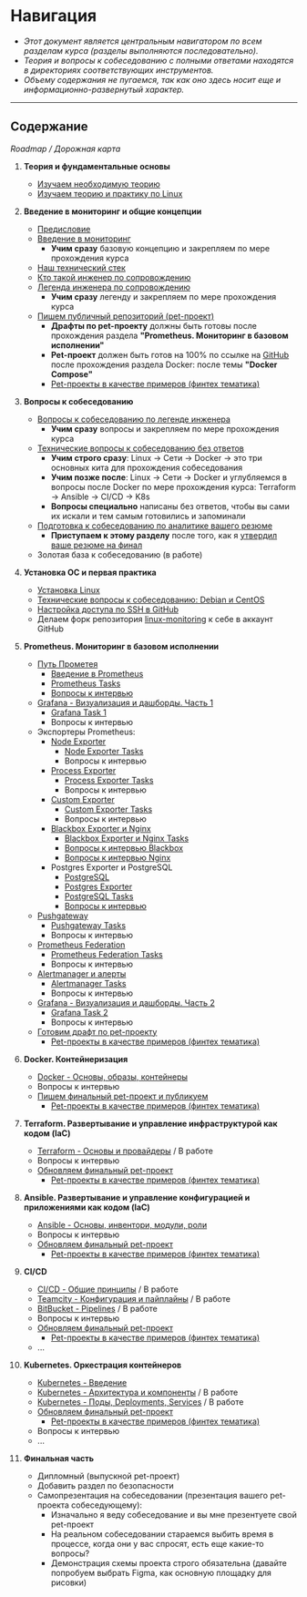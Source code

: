 # Навигация

- _Этот документ является центральным навигатором по всем разделам курса (разделы выполняются последовательно)._
- _Теория и вопросы к собеседованию с полными ответами находятся в директориях соответствующих инструментов._
- _Объему содержания не пугаемся, так как оно здесь носит еще и информационно-развернутый характер._

---

## Содержание

_Roadmap / Дорожная карта_

1. **Теория и фундаментальные основы**
    * [Изучаем необходимую теорию](https://teletype.in/@lamjob/wjNvt64l77l)
    * [Изучаем теорию и практику по Linux](https://teletype.in/@lamjob/SsV-puwmQlR)

2.  **Введение в мониторинг и общие концепции**
    * [Предисловие](https://github.com/lamjob1993/linux-monitoring/blob/main/navigation/others/%D0%9F%D1%80%D0%B5%D0%B4%D0%B8%D1%81%D0%BB%D0%BE%D0%B2%D0%B8%D0%B5%20%D0%BA%20%D0%BA%D1%83%D1%80%D1%81%D1%83.md)
    * [Введение в мониторинг](https://github.com/lamjob1993/linux-monitoring/tree/main/navigation/introduction_monitoring)
       * **Учим сразу** базовую концепцию и закрепляем по мере прохождения курса
    * [Наш технический стек](https://github.com/lamjob1993/linux-monitoring/blob/main/navigation/others/%D0%A1%D1%82%D0%B5%D0%BA%20%D0%BE%D1%82%D0%B4%D0%B5%D0%BB%D0%B0.md)
    * [Кто такой инженер по сопровождению](https://teletype.in/@lamjob/B9uUuCqXaTu)
    * [Легенда инженера по сопровождению](https://github.com/lamjob1993/linux-monitoring/blob/main/navigation/others/%D0%9B%D0%B5%D0%B3%D0%B5%D0%BD%D0%B4%D0%B0%20%D0%B8%D0%BD%D0%B6%D0%B5%D0%BD%D0%B5%D1%80%D0%B0.md)
       * **Учим сразу** легенду и закрепляем по мере прохождения курса
    * [Пишем публичный репозиторий (pet-проект)](https://github.com/lamjob1993/linux-monitoring/blob/main/navigation/public_repository/README.md)
       * **Драфты по pet-проекту** должны быть готовы после прохождения раздела **"Prometheus. Мониторинг в базовом исполнении"**
       * **Pet-проект** должен быть готов на 100% по ссылке на [GitHub](https://github.com/) после прохождения раздела Docker: после темы **"Docker Compose"**
       * [Pet-проекты в качестве примеров (финтех тематика)
](https://github.com/lamjob1993/linux-monitoring/blob/main/navigation/public_repository/example-pet.md)
    
3. **Вопросы к собеседованию**
    * [Вопросы к собеседованию по легенде инженера](https://github.com/lamjob1993/linux-monitoring/blob/main/navigation/others/%D0%92%D0%BE%D0%BF%D1%80%D0%BE%D1%81%D1%8B%20%D0%BA%20%D0%BB%D0%B5%D0%B3%D0%B5%D0%BD%D0%B4%D0%B5.md)
       * **Учим сразу** вопросы и закрепляем по мере прохождения курса
    * [Технические вопросы к собеседованию без ответов](https://github.com/lamjob1993/linux-monitoring/blob/main/navigation/others/%D0%92%D0%BE%D0%BF%D1%80%D0%BE%D1%81%D1%8B%20%D0%B1%D0%B5%D0%B7%20%D0%BE%D1%82%D0%B2%D0%B5%D1%82%D0%BE%D0%B2.md)
       * **Учим строго сразу**: Linux → Сети → Docker → это три основных кита для прохождения собеседования
       * **Учим позже после**: Linux → Сети → Docker и углубляемся в вопросы после Docker по мере прохождения курса: Terraform → Ansible → CI/CD → K8s
       * **Вопросы специально** написаны без ответов, чтобы вы сами их искали и тем самым готовились и запоминали
    * [Подготовка к собеседованию по аналитике вашего резюме](https://github.com/lamjob1993/linux-monitoring/blob/main/navigation/cv_final/README.md)
       * **Приступаем к этому разделу** после того, как я [утвердил ваше резюме на финал](https://t.me/c/2168307578/253/257)
    * Золотая база к собеседованию (в работе)

4. **Установка ОС и первая практика**
    * [Установка Linux](https://github.com/lamjob1993/linux-monitoring/tree/main/tasks/linux_install)
    * [Технические вопросы к собеседованию: Debian и CentOS](https://github.com/lamjob1993/linux-monitoring/blob/main/tasks/linux_install/tech_questions.md)
    * [Настройка доступа по SSH в GitHub](https://github.com/lamjob1993/linux-monitoring/blob/main/.files/%D0%93%D0%B5%D0%BD%D0%B5%D1%80%D0%B0%D1%86%D0%B8%D1%8F%20SSH%20%D0%B4%D0%BB%D1%8F%20GitHub.md)
    * Делаем форк репозитория [linux-monitoring](https://github.com/lamjob1993/linux-monitoring) к себе в аккаунт GitHub

5.  **Prometheus. Мониторинг в базовом исполнении**
    * [Путь Прометея](https://github.com/lamjob1993/linux-monitoring/tree/main/tasks/prometheus/README.md)
       * [Введение в Prometheus](https://github.com/lamjob1993/linux-monitoring/tree/main/tasks/prometheus/beginning)
       * [Prometheus Tasks](https://github.com/lamjob1993/linux-monitoring/tree/main/tasks/prometheus)
       * [Вопросы к интервью](https://github.com/lamjob1993/linux-monitoring/blob/main/tasks/prometheus/job_interview.md)
    * [Grafana - Визуализация и дашборды. Часть 1](https://github.com/lamjob1993/linux-monitoring/blob/main/tasks/grafana/README.md)
       * [Grafana Task 1](https://github.com/lamjob1993/linux-monitoring/tree/main/tasks/grafana)
       * Вопросы к интервью
    * Экспортеры Prometheus:
       * [Node Exporter](https://github.com/lamjob1993/linux-monitoring/blob/main/tasks/node-exporter/README.md)
          * [Node Exporter Tasks](https://github.com/lamjob1993/linux-monitoring/tree/main/tasks/node-exporter)
          * Вопросы к интервью
       * [Process Exporter](https://github.com/lamjob1993/linux-monitoring/tree/main/tasks/process-exporter/README.md)
          * [Process Exporter Tasks](https://github.com/lamjob1993/linux-monitoring/blob/main/tasks/process-exporter)
          * Вопросы к интервью
       * [Custom Exporter](https://github.com/lamjob1993/linux-monitoring/blob/main/tasks/custom_exporter_bash/README.md)
          * [Custom Exporter Tasks](https://github.com/lamjob1993/linux-monitoring/tree/main/tasks/custom_exporter_bash)
          * Вопросы к интервью
       * [Blackbox Exporter и Nginx](https://github.com/lamjob1993/linux-monitoring/blob/main/tasks/blackbox-exporter/README.md)
          * [Blackbox Exporter и Nginx Tasks](https://github.com/lamjob1993/linux-monitoring/tree/main/tasks/blackbox-exporter)
          * [Вопросы к интервью Blackbox](https://github.com/lamjob1993/linux-monitoring/blob/main/tasks/blackbox-exporter/blackbox_interview.md)
          * [Вопросы к интервью Nginx](https://github.com/lamjob1993/linux-monitoring/blob/main/tasks/blackbox-exporter/nginx_interview.md)
       * Postgres Exporter и PostgreSQL
          * [PostgreSQL](https://github.com/lamjob1993/linux-monitoring/blob/main/tasks/postgresql/README.md)
          * [Postgres Exporter](https://github.com/lamjob1993/linux-monitoring/blob/main/tasks/postgresql/README.md#%D1%87%D1%82%D0%BE-%D1%82%D0%B0%D0%BA%D0%BE%D0%B5-postgres-exporter-%D0%B8-%D0%B7%D0%B0%D1%87%D0%B5%D0%BC-%D0%BD%D1%83%D0%B6%D0%B5%D0%BD)
          * [PostgreSQL Tasks](https://github.com/lamjob1993/linux-monitoring/tree/main/tasks/postgresql)
          * [Вопросы к интервью](https://github.com/lamjob1993/linux-monitoring/blob/main/tasks/postgresql/job_interview.md)
    * [Pushgateway](https://github.com/lamjob1993/linux-monitoring/tree/main/tasks/pushgateway)
       * [Pushgateway Tasks](https://github.com/lamjob1993/linux-monitoring/blob/main/tasks/pushgateway/tasks_1.md)
       * Вопросы к интервью
    * [Prometheus Federation](https://github.com/lamjob1993/linux-monitoring/tree/main/tasks/prometheus_federate)
       * [Prometheus Federation Tasks](https://github.com/lamjob1993/linux-monitoring/blob/main/tasks/prometheus_federate/tasks_1.md)
       * Вопросы к интервью
    * [Alertmanager и алерты](https://github.com/lamjob1993/linux-monitoring/tree/main/tasks/alertmanager)
       * [Alertmanager Tasks](https://github.com/lamjob1993/linux-monitoring/blob/main/tasks/alertmanager/tasks_1.md)
       * Вопросы к интервью
    * [Grafana - Визуализация и дашборды. Часть 2](https://github.com/lamjob1993/linux-monitoring/blob/main/tasks/grafana/README.md)
       * [Grafana Task 2](https://github.com/lamjob1993/linux-monitoring/tree/main/tasks/grafana)
       * Вопросы к интервью
    * [Готовим драфт по pet-проекту](https://github.com/lamjob1993/linux-monitoring/blob/main/navigation/public_repository/README.md)
       * [Pet-проекты в качестве примеров (финтех тематика)](https://github.com/lamjob1993/linux-monitoring/blob/main/navigation/public_repository/example-pet.md)

6.  **Docker. Контейнеризация**
    * [Docker - Основы, образы, контейнеры](https://github.com/lamjob1993/docker-monitoring)
    * Вопросы к интервью
    * [Пишем финальный pet-проект и публикуем](https://github.com/lamjob1993/linux-monitoring/blob/main/navigation/public_repository/README.md)
       * [Pet-проекты в качестве примеров (финтех тематика)](https://github.com/lamjob1993/linux-monitoring/blob/main/navigation/public_repository/example-pet.md)

7.  **Terraform. Развертывание и управление инфраструктурой как кодом (IaC)**
    * [Terraform - Основы и провайдеры](https://github.com/lamjob1993/terraform-monitoring) / В работе
    * Вопросы к интервью
    * [Обновляем финальный pet-проект](https://github.com/lamjob1993/linux-monitoring/blob/main/navigation/public_repository/README.md)
       * [Pet-проекты в качестве примеров (финтех тематика)](https://github.com/lamjob1993/linux-monitoring/blob/main/navigation/public_repository/example-pet.md)

8.  **Ansible. Развертывание и управление конфигурацией и приложениями как кодом (IaC)**
    * [Ansible - Основы, инвентори, модули, роли](https://github.com/lamjob1993/ansible-monitoring/tree/main)
    * Вопросы к интервью
    * [Обновляем финальный pet-проект](https://github.com/lamjob1993/linux-monitoring/blob/main/navigation/public_repository/README.md)
       * [Pet-проекты в качестве примеров (финтех тематика)](https://github.com/lamjob1993/linux-monitoring/blob/main/navigation/public_repository/example-pet.md)

9.  **CI/CD**
    * [CI/CD - Общие принципы](../CI-CD/general_principles.md) / В работе
    * [Teamcity - Конфигурация и пайплайны](../CI-CD/Teamcity/interview_questions.md) / В работе
    * [BitBucket - Pipelines](../CI-CD/Bitbucket/interview_questions.md) / В работе
    * Вопросы к интервью
    * [Обновляем финальный pet-проект](https://github.com/lamjob1993/linux-monitoring/blob/main/navigation/public_repository/README.md)
       * [Pet-проекты в качестве примеров (финтех тематика)](https://github.com/lamjob1993/linux-monitoring/blob/main/navigation/public_repository/example-pet.md)
    * ...

10. **Kubernetes. Оркестрация контейнеров**
    * [Kubernetes - Введение](https://github.com/lamjob1993/kubernetes-monitoring)
    * [Kubernetes - Архитектура и компоненты](../Kubernetes/interview-questions/kubernetes_architecture.md) / В работе
    * [Kubernetes - Поды, Deployments, Services](../Kubernetes/interview-questions/kubernetes_objects1.md) / В работе
    * [Обновляем финальный pet-проект](https://github.com/lamjob1993/linux-monitoring/blob/main/navigation/public_repository/README.md)
       * [Pet-проекты в качестве примеров (финтех тематика)](https://github.com/lamjob1993/linux-monitoring/blob/main/navigation/public_repository/example-pet.md)
    * Вопросы к интервью
    * ...

11. **Финальная часть**
    * Дипломный (выпускной pet-проект)
    * Добавить раздел по безопасности
    * Самопрезентация на собеседовании (презентация вашего pet-проекта собеседующему):
       * Изначально я веду собеседование и вы мне презентуете свой pet-проект
       * На реальном собеседовании стараемся выбить время в процессе, когда они у вас спросят, есть еще какие-то вопросы?
       * Демонстрация схемы проекта строго обязательна (давайте попробуем выбрать Figma, как основную площадку для рисовки)

